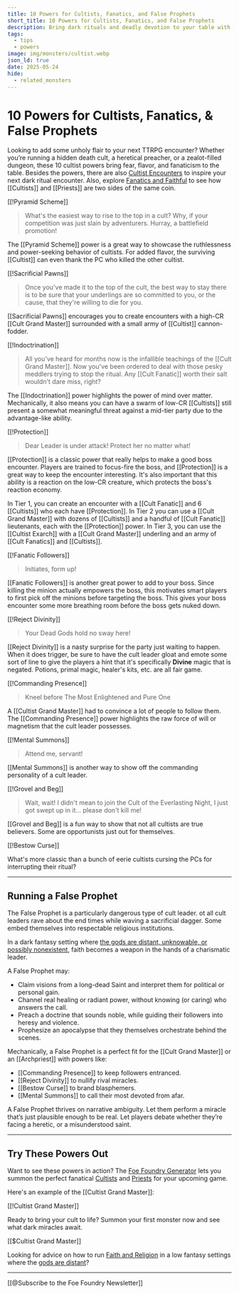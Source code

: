 ```yaml
---
title: 10 Powers for Cultists, Fanatics, and False Prophets
short_title: 10 Powers for Cultists, Fanatics, and False Prophets
description: Bring dark rituals and deadly devotion to your table with these 10 flavorful cultist powers, complete with encounter tips and roleplay hooks.
tags:
  - tips
  - powers
image: img/monsters/cultist.webp
json_ld: true
date: 2025-05-24
hide:
  - related_monsters
---
```


# 10 Powers for Cultists, Fanatics, & False Prophets

Looking to add some unholy flair to your next TTRPG encounter? Whether you’re running a hidden death cult, a heretical preacher, or a zealot-filled dungeon, these 10 cultist powers bring fear, flavor, and fanaticism to the table. Besides the powers, there are also [Cultist Encounters](../monsters/cultist.md#encounter-ideas) to inspire your next dark ritual encounter. Also, explore [Fanatics and Faithful](../families/fanatics_and_faithful.md) to see how [[Cultists]] and [[Priests]] are two sides of the same coin.

[[!Pyramid Scheme]]

> What's the easiest way to rise to the top in a cult? Why, if your competition was just slain by adventurers. Hurray, a battlefield promotion!

The [[Pyramid Scheme]] power is a great way to showcase the ruthlessness and power-seeking behavior of cultists. For added flavor, the surviving [[Cultist]] can even thank the PC who killed the other cultist. 

[[!Sacrificial Pawns]]

> Once you've made it to the top of the cult, the best way to stay there is to be sure that your underlings are so committed to you, or the cause, that they're willing to die for you.  

[[Sacrificial Pawns]] encourages you to create encounters with a high-CR [[Cult Grand Master]] surrounded with a small army of [[Cultist]] cannon-fodder.

[[!Indoctrination]]

> All you've heard for months now is the infallible teachings of the [[Cult Grand Master]]. Now you've been ordered to deal with those pesky meddlers trying to stop the ritual. Any [[Cult Fanatic]] worth their salt wouldn't dare miss, right?

The [[Indoctrination]] power highlights the power of mind over matter. Mechanically, it also means you can have a swarm of low-CR [[Cultists]] still present a somewhat meaningful threat against a mid-tier party due to the advantage-like ability.

[[!Protection]]

> Dear Leader is under attack! Protect her no matter what!

[[Protection]] is a classic power that really helps to make a good boss encounter. Players are trained to focus-fire the boss, and [[Protection]] is a great way to keep the encounter interesting. It's also important that this ability is a reaction on the low-CR creature, which protects the boss's reaction economy.

In Tier 1, you can create an encounter with a [[Cult Fanatic]] and 6 [[Cultists]] who each have [[Protection]]. In Tier 2 you can use a [[Cult Grand Master]] with dozens of [[Cultists]] and a handful of [[Cult Fanatic]] lieutenants, each with the [[Protection]] power. In Tier 3, you can use the [[Cultist Exarch]] with a [[Cult Grand Master]] underling and an army of [[Cult Fanatics]] and [[Cultists]].

[[!Fanatic Followers]]

> Initiates, form up!

[[Fanatic Followers]] is another great power to add to your boss. Since killing the minion actually empowers the boss, this motivates smart players to first pick off the minions before targeting the boss. This gives your boss encounter some more breathing room before the boss gets nuked down.

[[!Reject Divinity]]

> Your Dead Gods hold no sway here!

[[Reject Divinity]] is a nasty surprise for the party just waiting to happen. When it does trigger, be sure to have the cult leader gloat and emote some sort of line to give the players a hint that it's specifically **Divine** magic that is negated. Potions, primal magic, healer's kits, etc. are all fair game.

[[!Commanding Presence]]

> Kneel before The Most Enlightened and Pure One

A [[Cultist Grand Master]] had to convince a lot of people to follow them. The [[Commanding Presence]] power highlights the raw force of will or magnetism that the cult leader possesses.


[[!Mental Summons]]

> Attend me, servant!

[[Mental Summons]] is another way to show off the commanding personality of a cult leader.

[[!Grovel and Beg]]

> Wait, wait! I didn't mean to join the Cult of the Everlasting Night, I just got swept up in it... please don't kill me!

[[Grovel and Beg]] is a fun way to show that not all cultists are true believers. Some are opportunists just out for themselves.

[[!Bestow Curse]]

What's more classic than a bunch of eerie cultists cursing the PCs for interrupting their ritual?

---

## Running a False Prophet

The False Prophet is a particularly dangerous type of cult leader. ot all cult leaders rave about the end times while waving a sacrificial dagger. Some embed themselves into respectable religious institutions. 

In a dark fantasy setting where [the gods are distant, unknowable, or possibly nonexistent](../topics/faith.md#distant-gods), faith becomes a weapon in the hands of a charismatic leader.

A False Prophet may:

- Claim visions from a long-dead Saint and interpret them for political or personal gain.
- Channel real healing or radiant power, without knowing (or caring) who answers the call.
- Preach a doctrine that sounds noble, while guiding their followers into heresy and violence.
- Prophesize an apocalypse that they themselves orchestrate behind the scenes.

Mechanically, a False Prophet is a perfect fit for the [[Cult Grand Master]] or an [[Archpriest]] with powers like:

- [[Commanding Presence]] to keep followers entranced.
- [[Reject Divinity]] to nullify rival miracles.
- [[Bestow Curse]] to brand blasphemers.
- [[Mental Summons]] to call their most devoted from afar.

A False Prophet thrives on narrative ambiguity. Let them perform a miracle that’s just plausible enough to be real. Let players debate whether they’re facing a heretic, or a misunderstood saint.

---

## Try These Powers Out

Want to see these powers in action? The [Foe Foundry Generator](../generate.md) lets you summon the perfect fanatical [Cultists](../monsters/cultist.md) and [Priests](../monsters/priest.md) for your upcoming game.  

Here's an example of the [[Cultist Grand Master]]:

[[!Cultist Grand Master]]

Ready to bring your cult to life? Summon your first monster now and see what dark miracles await.

[[$Cultist Grand Master]]

Looking for advice on how to run [Faith and Religion](../topics/faith.md) in a low fantasy settings where the [gods are distant](../topics/faith.md#distant-gods)?

---

[[@Subscribe to the Foe Foundry Newsletter]]

